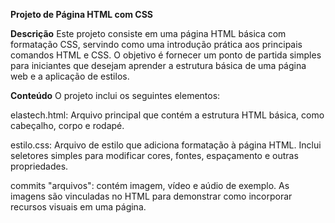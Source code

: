 **Projeto de Página HTML com CSS**


**Descrição**
Este projeto consiste em uma página HTML básica com formatação CSS, servindo como uma introdução prática aos principais comandos HTML e CSS. O objetivo é fornecer um ponto de partida simples para iniciantes que desejam aprender a estrutura básica de uma página web e a aplicação de estilos.

**Conteúdo**
O projeto inclui os seguintes elementos:

elastech.html: Arquivo principal que contém a estrutura HTML básica, como cabeçalho, corpo e rodapé.

estilo.css: Arquivo de estilo que adiciona formatação à página HTML. Inclui seletores simples para modificar cores, fontes, espaçamento e outras propriedades.

commits "arquivos": contém imagem, vídeo e aúdio de exemplo. As imagens são vinculadas no HTML para demonstrar como incorporar recursos visuais em uma página.